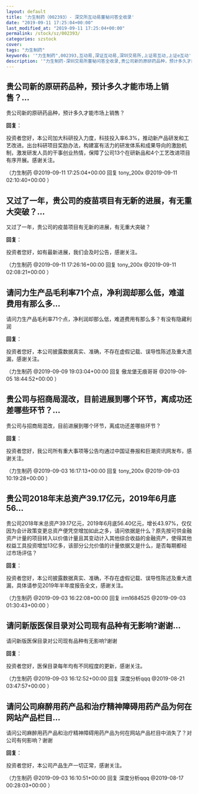 ```yaml
---
layout: default
title: '力生制药（002393）- 深交所互动易董秘问答全收录'
date: "2019-09-11 17:25:04+00:00"
last_modified_at: "2019-09-11 17:25:04+00:00"
permalink: /stock/sz/002393/
categories: szstock
cover: 
tags: "力生制药"
keywords: '"力生制药",002393,互动易,深证互动易,深圳交易所,上证易互动,上证e互动'
description: '"力生制药-深圳交易所董秘问答全收录,贵公司新的原研药品种，预计多久才能市场上销售？"'
---
```


## 贵公司新的原研药品种，预计多久才能市场上销售？...

贵公司新的原研药品种，预计多久才能市场上销售？

**回复**：

投资者您好，本公司加大科研投入力度，科技投入率6.3%，推动新产品研发和工艺改进。出台科研项目奖励办法，构建富有活力的研发体系和成果导向的激励机制，激发研发人员的干事创业热情，保障了公司13个在研新品和4个工艺改进项目有序开展。感谢关注。 

（力生制药  @2019-09-11 17:25:04+00:00 回复 tony_200x  @2019-09-11 02:10:40+00:00 ）

## 又过了一年，贵公司的疫苗项目有无新的进展，有无重大突破？...

又过了一年，贵公司的疫苗项目有无新的进展，有无重大突破？

**回复**：

投资者您好，如有最新进展，我们会及时公告，感谢关注。 

（力生制药  @2019-09-11 17:26:16+00:00 回复 tony_200x  @2019-09-11 02:08:21+00:00 ）

## 请问力生产品毛利率71个点，净利润却那么低，难道费用有那么多...

请问力生产品毛利率71个点，净利润却那么低，难道费用有那么多？有没有隐藏利润

**回复**：

投资者您好，本公司披露数据真实、准确，不存在虚假记载、误导性陈述及重大遗漏，感谢关注。 

（力生制药  @2019-09-09 19:03:04+00:00 回复 傲龙堡无痕哥哥  @2019-09-05 18:44:52+00:00 ）

## 贵公司与招商局混改，目前进展到哪个环节，离成功还差哪些环节？...

贵公司与招商局混改，目前进展到哪个环节，离成功还差哪些环节？

**回复**：

投资者您好，我公司所有重大事项等公告均通过中国证券报和巨潮资讯网发布，感谢关注。 

（力生制药  @2019-09-03 16:17:13+00:00 回复 tony_200x  @2019-09-03 10:19:28+00:00 ）

## 贵公司2018年末总资产39.17亿元，2019年6月底56...

贵公司2018年末总资产39.17亿元，2019年6月底56.40亿元，增长43.97%，仅仅因为会计政策变更总资产便凭空增加如此之多，请问依据是什么？原先按可供金融资产计量的项目转入以价值计量且其变动计入其他综合收益的金融资产，使得其他权益工具投资增加13亿多，该部分公允价值的计量依据又是什么，是否每期都经过市场评估？

**回复**：

投资者您好，本公司披露数据真实、准确，不存在虚假记载、误导性陈述及重大遗漏，具体请参见2019年半年度报告全文，感谢关注。 

（力生制药  @2019-09-03 16:22:08+00:00 回复 irm1684525  @2019-09-03 01:30:43+00:00 ）

## 请问新版医保目录对公司现有品种有无影响?谢谢...

请问新版医保目录对公司现有品种有无影响?谢谢

**回复**：

投资者您好，医保目录每年均有不同程度的更新，感谢关注。 

（力生制药  @2019-09-03 16:12:52+00:00 回复 深度分析qqq  @2019-08-21 03:47:57+00:00 ）

## 请问公司麻醉用药产品和治疗精神障碍用药产品为何在网站产品栏目...

请问公司麻醉用药产品和治疗精神障碍用药产品为何在网站产品栏目中消失了？对公司有何影响？谢谢

**回复**：

投资者您好，本公司产品生产一切正常，感谢关注。 

（力生制药  @2019-09-03 16:10:51+00:00 回复 深度分析qqq  @2019-08-17 00:28:03+00:00 ）

